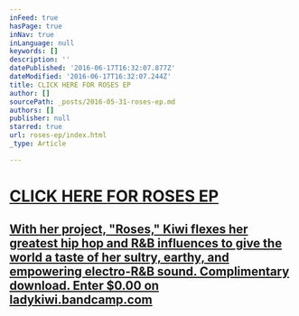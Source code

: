 ```yaml
---
inFeed: true
hasPage: true
inNav: true
inLanguage: null
keywords: []
description: ''
datePublished: '2016-06-17T16:32:07.877Z'
dateModified: '2016-06-17T16:32:07.244Z'
title: CLICK HERE FOR ROSES EP
author: []
sourcePath: _posts/2016-05-31-roses-ep.md
authors: []
publisher: null
starred: true
url: roses-ep/index.html
_type: Article

---
```

[][0]

# [CLICK HERE FOR ROSES EP][0]

## [With her project, "Roses," Kiwi flexes her greatest hip hop and R&B influences to give the world a taste of her sultry, earthy, and empowering electro-R&B sound. Complimentary download. Enter $0.00 on ladykiwi.bandcamp.com][1]

[0]: http://ladykiwi.bandcamp.com/releases
[1]: http://ladykiwi.bandcamp.com/